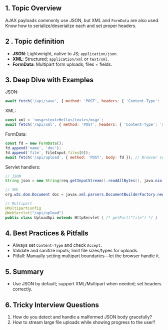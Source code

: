 ## 1. Topic Overview

AJAX payloads commonly use JSON, but XML and `FormData` are also used. Know how to serialize/deserialize each and set proper headers.

## 2 . Topic definition

- **JSON**: Lightweight, native to JS; `application/json`.
- **XML**: Structured; `application/xml` or `text/xml`.
- **FormData**: Multipart form uploads; files + fields.

## 3. Deep Dive with Examples

JSON:
```js
await fetch('/api/save', { method: 'POST', headers: { 'Content-Type': 'application/json' }, body: JSON.stringify({ a: 1 }) });
```

XML:
```js
const xml = `<msg><text>Hello</text></msg>`;
await fetch('/api/xml', { method: 'POST', headers: { 'Content-Type': 'application/xml' }, body: xml });
```

FormData:
```js
const fd = new FormData();
fd.append('name', 'doc');
fd.append('file', fileInput.files[0]);
await fetch('/api/upload', { method: 'POST', body: fd }); // Browser sets boundary
```

Servlet handlers:
```java
// JSON
String json = new String(req.getInputStream().readAllBytes(), java.nio.charset.StandardCharsets.UTF_8);

// XML
org.w3c.dom.Document doc = javax.xml.parsers.DocumentBuilderFactory.newInstance().newDocumentBuilder().parse(req.getInputStream());

// Multipart
@MultipartConfig
@WebServlet("/api/upload")
public class UploadApi extends HttpServlet { /* getPart("file") */ }
```

## 4. Best Practices & Pitfalls

- Always set `Content-Type` and check `Accept`.
- Validate and sanitize inputs; limit file sizes/types for uploads.
- Pitfall: Manually setting multipart boundaries—let the browser handle it.

## 5. Summary

- Use JSON by default; support XML/Multipart when needed; set headers correctly.

## 6. Tricky Interview Questions

1) How do you detect and handle a malformed JSON body gracefully?
2) How to stream large file uploads while showing progress to the user?
